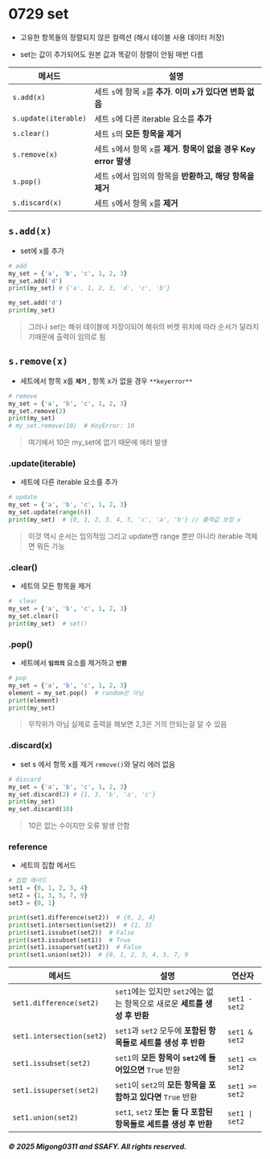 # 0729 set 

- 고유한 항목들의 정렬되지 않은 컬렉션 (해시 테이블 사용 데이터 저장)

- set는 값이 추가되어도 원본 값과 똑같이 정렬이 안됨 매번 다름


| 메서드                  | 설명                                                  |
| -------------------- | --------------------------------------------------- |
| `s.add(x)`           | 세트 `s`에 항목 `x`를 **추가**. **이미 `x`가 있다면 변화 없음**       |
| `s.update(iterable)` | 세트 `s`에 다른 iterable 요소를 **추가**                      |
| `s.clear()`          | 세트 `s`의 **모든 항목을 제거**                               |
| `s.remove(x)`        | 세트 `s`에서 항목 `x`를 **제거**. **항목이 없을 경우 Key error 발생** |
| `s.pop()`            | 세트 `s`에서 임의의 항목을 **반환하고, 해당 항목을 제거**                |
| `s.discard(x)`       | 세트 `s`에서 항목 `x`를 **제거**                             |


## **`s.add(x)`**

- set에 x를 추가

```py
# add
my_set = {'a', 'b', 'c', 1, 2, 3}
my_set.add('d')
print(my_set) # {'a', 1, 2, 3, 'd', 'c', 'b'}

my_set.add('d')
print(my_set)

```

> 그러나 set는 해쉬 테이블에 저장이되어 해쉬의 버켓 위치에 따라 순서가 달라지기때문에 출력이 임의로 됨





## **`s.remove(x)`**

- 세트에서 항목 x를 **`제거`** , 항목 x가 없을 경우 `**keyerror**`

```py
# remove
my_set = {'a', 'b', 'c', 1, 2, 3}
my_set.remove(2)
print(my_set)
# my_set.remove(10)  # KeyError: 10
```
> 여기에서 10은 my_set에 없기 때문에 에러 발생

### .update(iterable)

- 세트에 다른 iterable 요소를 추가

```py
# update
my_set = {'a', 'b', 'c', 1, 2, 3}
my_set.update(range(6))
print(my_set)  # {0, 1, 2, 3, 4, 5, 'c', 'a', 'b'} // 출력값 보장 x
```
> 이것 역시 순서는 임의적임 
> 그리고 update엔 range 뿐만 아니라 iterable 객체면 뭐든 가능

### .clear()

- 세트의 모든 항목을 제거

```py
#  clear
my_set = {'a', 'b', 'c', 1, 2, 3}
my_set.clear()
print(my_set)  # set()
```

### .pop()

- 세트에서 **`임의의`** 요소를 제거하고 **`반환`**

```py
# pop
my_set = {'a', 'b', 'c', 1, 2, 3}
element = my_set.pop()  # random은 아님
print(element)
print(my_set)

```
> 무작위가 아님 실제로 출력을 해보면 2,3은 거의 안되는걸 알 수 있음

### .discard(x)

- set s 에서 항목 x를 제거 `remove()`와 달리 에러 없음

```py
# discard
my_set = {'a', 'b', 'c', 1, 2, 3}
my_set.discard(2) # {1, 3, 'b', 'a', 'c'}
print(my_set)
my_set.discard(10)
```
> 10은 없는 수이지만 오류 발생 안함

### reference

- 세트의 집합 메서드

```py
# 집합 메서드
set1 = {0, 1, 2, 3, 4}
set2 = {1, 3, 5, 7, 9}
set3 = {0, 1}

print(set1.difference(set2))  # {0, 2, 4}
print(set1.intersection(set2))  # {1, 3}
print(set1.issubset(set2))  # False
print(set3.issubset(set1))  # True
print(set1.issuperset(set2))  # False
print(set1.union(set2))  # {0, 1, 2, 3, 4, 5, 7, 9
```

| 메서드                       | 설명                                                | 연산자            |
| ------------------------- | ------------------------------------------------- | -------------- |
| `set1.difference(set2)`   | `set1`에는 있지만 `set2`에는 없는 항목으로 새로운 **세트를 생성 후 반환** | `set1 - set2`  |
| `set1.intersection(set2)` | `set1`과 `set2` 모두에 **포함된 항목들로 세트를 생성 후 반환**       | `set1 & set2`  |
| `set1.issubset(set2)`     | `set1`의 **모든 항목이 `set2`에 들어있으면** `True` 반환        | `set1 <= set2` |
| `set1.issuperset(set2)`   | `set1`이 `set2`의 **모든 항목을 포함하고 있다면** `True` 반환     | `set1 >= set2` |
| `set1.union(set2)`        | `set1`, `set2` **또는 둘 다 포함된 항목들로 세트를 생성 후 반환**    | `set1 \| set2` |

##### © 2025 Migong0311 and SSAFY. All rights reserved.

